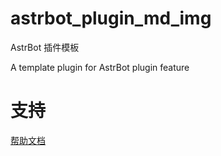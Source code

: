 # astrbot_plugin_md_img

AstrBot 插件模板

A template plugin for AstrBot plugin feature

# 支持

[帮助文档](https://astrbot.app)
